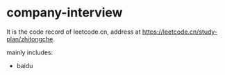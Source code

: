 # company-interview

It is the code record of leetcode.cn, address at https://leetcode.cn/study-plan/zhitongche.

mainly includes:
- baidu
